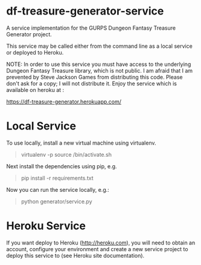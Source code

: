 # df-treasure-generator-service

A service implementation for the GURPS Dungeon Fantasy Treasure 
Generator project.

This service may be called either from the command line as a 
local service or deployed to Heroku.

NOTE: In order to use this service you must have access to the underlying
Dungeon Fantasy Treasure library, which is not public. I am afraid that 
I am prevented by Steve Jackson Games from distributing this code. 
Please don't ask for a copy; I will not distribute it. Enjoy the service
which is available on heroku at :

https://df-treasure-generator.herokuapp.com/

# Local Service

To use locally, install a new virtual machine using virtualenv.

> virtualenv -p <python3> <directory>
> source <directory>/bin/activate.sh

Next install the dependencies using pip, e.g.

> pip install -r requirements.txt

Now you can run the service locally, e.g.:

> python generator/service.py 

# Heroku Service

If you want deploy to Heroku (http://heroku.com), you will need to 
obtain an account, configure your environment and create a new 
service project to deploy this service to (see Heroku site 
documentation). 


